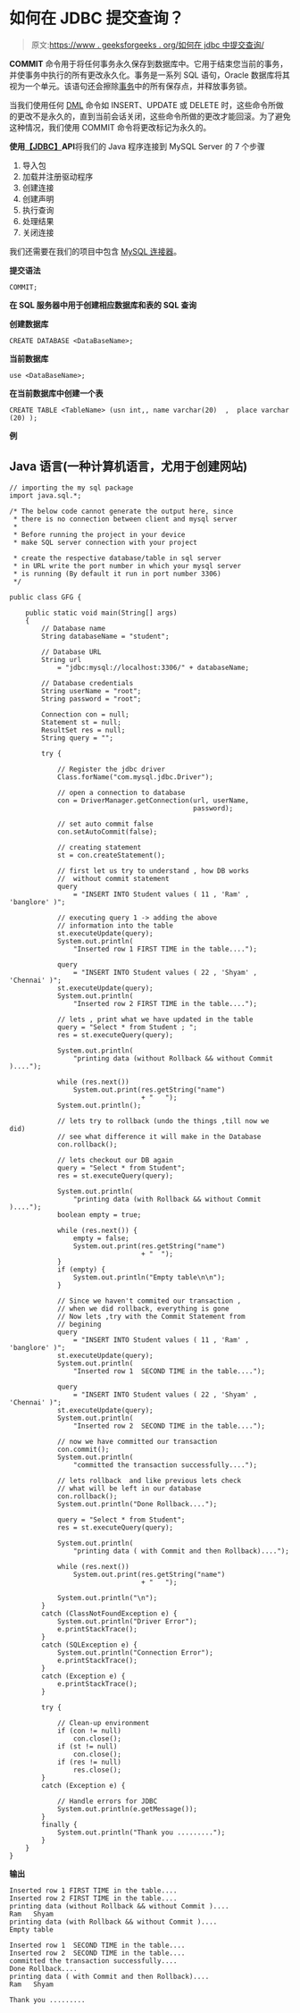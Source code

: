 # 如何在 JDBC 提交查询？

> 原文:[https://www . geeksforgeeks . org/如何在 jdbc 中提交查询/](https://www.geeksforgeeks.org/how-to-commit-a-query-in-jdbc/)

**COMMIT** 命令用于将任何事务永久保存到数据库中。它用于结束您当前的事务，并使事务中执行的所有更改永久化。事务是一系列 SQL 语句，Oracle 数据库将其视为一个单元。该语句还会擦除[事务](https://www.google.com/url?client=internal-element-cse&cx=009682134359037907028:tj6eafkv_be&q=https://www.geeksforgeeks.org/sql-transactions/&sa=U&ved=2ahUKEwjg99Sv4ZDtAhVVmuYKHSMEASgQFjAAegQIAhAC&usg=AOvVaw1oDg630otyQkShj46G_LUW)中的所有保存点，并释放事务锁。

当我们使用任何 [DML](https://www.google.com/url?client=internal-element-cse&cx=009682134359037907028:tj6eafkv_be&q=https://www.geeksforgeeks.org/dml-full-form/&sa=U&ved=2ahUKEwj5q_LU4JDtAhXe7XMBHTvFBHgQFjACegQICBAC&usg=AOvVaw2T2iVgnxpTGd_MiUEO_Wml) 命令如 INSERT、UPDATE 或 DELETE 时，这些命令所做的更改不是永久的，直到当前会话关闭，这些命令所做的更改才能回滚。为了避免这种情况，我们使用 COMMIT 命令将更改标记为永久的。

**使用**[**【JDBC】**](https://www.google.com/url?client=internal-element-cse&cx=009682134359037907028:tj6eafkv_be&q=https://www.geeksforgeeks.org/introduction-to-jdbc/&sa=U&ved=2ahUKEwjni-bu4JDtAhXk6XMBHfBtB84QFjADegQIBxAC&usg=AOvVaw0o1eGFdteB35SSTn1YkLq3)**API**将我们的 Java 程序连接到 MySQL Server 的 7 个步骤

1.  导入包
2.  加载并注册驱动程序
3.  创建连接
4.  创建声明
5.  执行查询
6.  处理结果
7.  关闭连接

我们还需要在我们的项目中包含 [MySQL 连接器](https://mvnrepository.com/artifact/mysql/mysql-connector-java)。

**提交语法**

```
COMMIT;

```

**在 SQL 服务器中用于创建相应数据库和表的 SQL 查询**

**创建数据库**

```
CREATE DATABASE <DataBaseName>; 

```

**当前数据库**

```
use <DataBaseName>;

```

**在当前数据库中创建一个表**

```
CREATE TABLE <TableName> (usn int,, name varchar(20)  ,  place varchar (20) );

```

**例**

## Java 语言(一种计算机语言，尤用于创建网站)

```
// importing the my sql package
import java.sql.*;

/* The below code cannot generate the output here, since
 * there is no connection between client and mysql server
 *
 * Before running the project in your device
 * make SQL server connection with your project

 * create the respective database/table in sql server
 * in URL write the port number in which your mysql server
 * is running (By default it run in port number 3306)
 */

public class GFG {

    public static void main(String[] args)
    {
        // Database name
        String databaseName = "student";

        // Database URL
        String url
            = "jdbc:mysql://localhost:3306/" + databaseName;

        // Database credentials
        String userName = "root";
        String password = "root";

        Connection con = null;
        Statement st = null;
        ResultSet res = null;
        String query = "";

        try {

            // Register the jdbc driver
            Class.forName("com.mysql.jdbc.Driver");

            // open a connection to database
            con = DriverManager.getConnection(url, userName,
                                              password);

            // set auto commit false
            con.setAutoCommit(false);

            // creating statement
            st = con.createStatement();

            // first let us try to understand , how DB works
            //  without commit statement
            query
                = "INSERT INTO Student values ( 11 , 'Ram' , 'banglore' )";

            // executing query 1 -> adding the above
            // information into the table
            st.executeUpdate(query);
            System.out.println(
                "Inserted row 1 FIRST TIME in the table....");

            query
                = "INSERT INTO Student values ( 22 , 'Shyam' , 'Chennai' )";
            st.executeUpdate(query);
            System.out.println(
                "Inserted row 2 FIRST TIME in the table....");

            // lets , print what we have updated in the table
            query = "Select * from Student ; ";
            res = st.executeQuery(query);

            System.out.println(
                "printing data (without Rollback && without Commit )....");

            while (res.next())
                System.out.print(res.getString("name")
                                 + "   ");
            System.out.println();

            // lets try to rollback (undo the things ,till now we did) 
            // see what difference it will make in the Database
            con.rollback();

            // lets checkout our DB again
            query = "Select * from Student";
            res = st.executeQuery(query);

            System.out.println(
                "printing data (with Rollback && without Commit )....");
            boolean empty = true;

            while (res.next()) {
                empty = false;
                System.out.print(res.getString("name")
                                 + "  ");
            }
            if (empty) {
                System.out.println("Empty table\n\n");
            }

            // Since we haven't commited our transaction ,
            // when we did rollback, everything is gone
            // Now lets ,try with the Commit Statement from
            // begining
            query
                = "INSERT INTO Student values ( 11 , 'Ram' , 'banglore' )";
            st.executeUpdate(query);
            System.out.println(
                "Inserted row 1  SECOND TIME in the table....");

            query
                = "INSERT INTO Student values ( 22 , 'Shyam' , 'Chennai' )";
            st.executeUpdate(query);
            System.out.println(
                "Inserted row 2  SECOND TIME in the table....");

            // now we have committed our transaction
            con.commit();
            System.out.println(
                "committed the transaction successfully....");

            // lets rollback  and like previous lets check
            // what will be left in our database
            con.rollback();
            System.out.println("Done Rollback....");

            query = "Select * from Student";
            res = st.executeQuery(query);

            System.out.println(
                "printing data ( with Commit and then Rollback)....");

            while (res.next())
                System.out.print(res.getString("name")
                                 + "   ");

            System.out.println("\n");
        }
        catch (ClassNotFoundException e) {
            System.out.println("Driver Error");
            e.printStackTrace();
        }
        catch (SQLException e) {
            System.out.println("Connection Error");
            e.printStackTrace();
        }
        catch (Exception e) {
            e.printStackTrace();
        }

        try {

            // Clean-up environment
            if (con != null)
                con.close();
            if (st != null)
                con.close();
            if (res != null)
                res.close();
        }
        catch (Exception e) {

            // Handle errors for JDBC
            System.out.println(e.getMessage());
        }
        finally {
            System.out.println("Thank you .........");
        }
    }
}
```

**输出**

```
Inserted row 1 FIRST TIME in the table....
Inserted row 2 FIRST TIME in the table....
printing data (without Rollback && without Commit )....
Ram   Shyam    
printing data (with Rollback && without Commit )....
Empty table

Inserted row 1  SECOND TIME in the table....
Inserted row 2  SECOND TIME in the table....
committed the transaction successfully....
Done Rollback....
printing data ( with Commit and then Rollback)....
Ram   Shyam    

Thank you .........

```